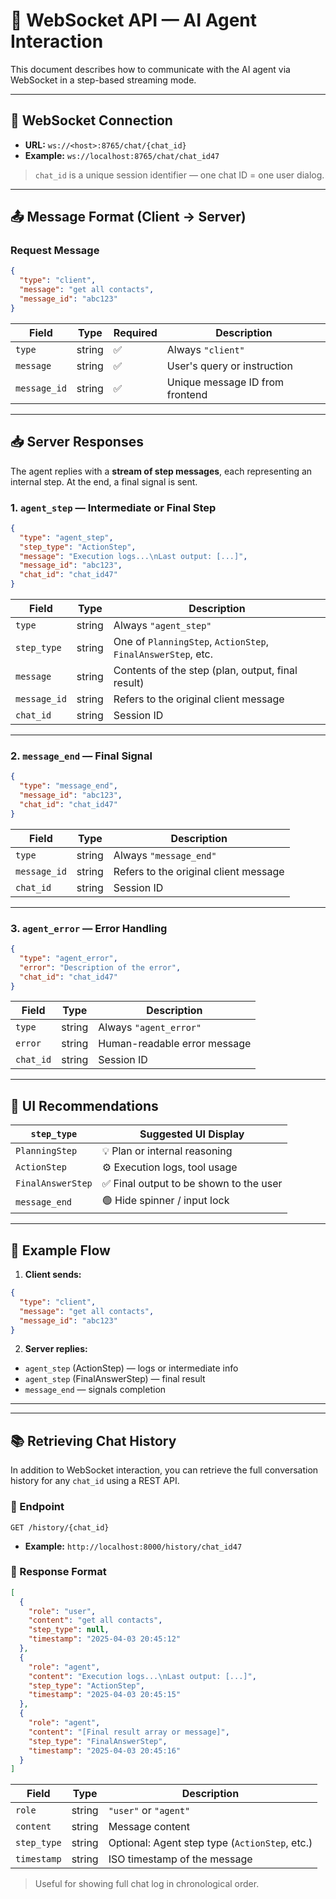 # 📡 WebSocket API — AI Agent Interaction

This document describes how to communicate with the AI agent via WebSocket in a step-based streaming mode.

---

## 🔌 WebSocket Connection

- **URL:** `ws://<host>:8765/chat/{chat_id}`
- **Example:** `ws://localhost:8765/chat/chat_id47`

> `chat_id` is a unique session identifier — one chat ID = one user dialog.

---

## 📤 Message Format (Client → Server)

### Request Message

```json
{
  "type": "client",
  "message": "get all contacts",
  "message_id": "abc123"
}
```

| Field         | Type    | Required | Description                                |
|---------------|---------|----------|--------------------------------------------|
| `type`        | string  | ✅       | Always `"client"`                          |
| `message`     | string  | ✅       | User's query or instruction                |
| `message_id`  | string  | ✅       | Unique message ID from frontend            |

---

## 📥 Server Responses

The agent replies with a **stream of step messages**, each representing an internal step. At the end, a final signal is sent.

### 1. `agent_step` — Intermediate or Final Step

```json
{
  "type": "agent_step",
  "step_type": "ActionStep",
  "message": "Execution logs...\nLast output: [...]",
  "message_id": "abc123",
  "chat_id": "chat_id47"
}
```

| Field         | Type    | Description                                                             |
|---------------|---------|-------------------------------------------------------------------------|
| `type`        | string  | Always `"agent_step"`                                                   |
| `step_type`   | string  | One of `PlanningStep`, `ActionStep`, `FinalAnswerStep`, etc.            |
| `message`     | string  | Contents of the step (plan, output, final result)                        |
| `message_id`  | string  | Refers to the original client message                                   |
| `chat_id`     | string  | Session ID                                                              |

---

### 2. `message_end` — Final Signal

```json
{
  "type": "message_end",
  "message_id": "abc123",
  "chat_id": "chat_id47"
}
```

| Field         | Type    | Description                                  |
|---------------|---------|----------------------------------------------|
| `type`        | string  | Always `"message_end"`                       |
| `message_id`  | string  | Refers to the original client message       |
| `chat_id`     | string  | Session ID                                  |

---

### 3. `agent_error` — Error Handling

```json
{
  "type": "agent_error",
  "error": "Description of the error",
  "chat_id": "chat_id47"
}
```

| Field         | Type    | Description                                  |
|---------------|---------|----------------------------------------------|
| `type`        | string  | Always `"agent_error"`                       |
| `error`       | string  | Human-readable error message                 |
| `chat_id`     | string  | Session ID                                  |

---

## 🧠 UI Recommendations

| `step_type`        | Suggested UI Display                      |
|--------------------|-------------------------------------------|
| `PlanningStep`     | 💡 Plan or internal reasoning              |
| `ActionStep`       | ⚙️ Execution logs, tool usage              |
| `FinalAnswerStep`  | ✅ Final output to be shown to the user    |
| `message_end`      | 🟢 Hide spinner / input lock               |

---

## 💬 Example Flow

1. **Client sends:**

```json
{
  "type": "client",
  "message": "get all contacts",
  "message_id": "abc123"
}
```

2. **Server replies:**

- `agent_step` (ActionStep) — logs or intermediate info  
- `agent_step` (FinalAnswerStep) — final result  
- `message_end` — signals completion

---



---

## 📚 Retrieving Chat History

In addition to WebSocket interaction, you can retrieve the full conversation history for any `chat_id` using a REST API.

### 🔗 Endpoint

```
GET /history/{chat_id}
```

- **Example:** `http://localhost:8000/history/chat_id47`

### 🔁 Response Format

```json
[
  {
    "role": "user",
    "content": "get all contacts",
    "step_type": null,
    "timestamp": "2025-04-03 20:45:12"
  },
  {
    "role": "agent",
    "content": "Execution logs...\nLast output: [...]",
    "step_type": "ActionStep",
    "timestamp": "2025-04-03 20:45:15"
  },
  {
    "role": "agent",
    "content": "[Final result array or message]",
    "step_type": "FinalAnswerStep",
    "timestamp": "2025-04-03 20:45:16"
  }
]
```

| Field       | Type    | Description                                      |
|-------------|---------|--------------------------------------------------|
| `role`      | string  | `"user"` or `"agent"`                            |
| `content`   | string  | Message content                                  |
| `step_type` | string  | Optional: Agent step type (`ActionStep`, etc.)  |
| `timestamp` | string  | ISO timestamp of the message                     |

> Useful for showing full chat log in chronological order.

